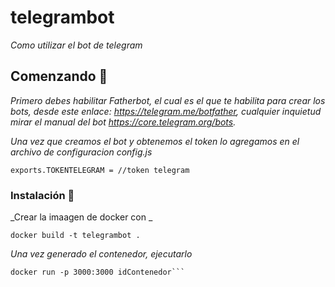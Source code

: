 # telegrambot

_Como utilizar el bot de telegram_

## Comenzando 🚀

_Primero debes habilitar Fatherbot, el cual es el que te habilita para crear los bots, desde este enlace: https://telegram.me/botfather, cualquier inquietud mirar el manual del bot https://core.telegram.org/bots._

_Una vez que creamos el bot y obtenemos el token lo agregamos en el archivo de configuracion config.js_

```
exports.TOKENTELEGRAM = //token telegram
```

### Instalación 🔧

_Crear la imaagen de docker con _

```
docker build -t telegrambot . 
```

_Una vez generado el contenedor, ejecutarlo_

```
docker run -p 3000:3000 idContenedor```
